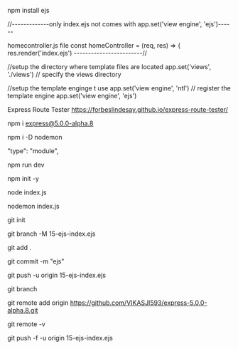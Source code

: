 npm install ejs

//-------------only index.ejs not comes with app.set('view engine', 'ejs')------

homecontroller.js file
const homeController = (req, res) => {
res.render('index.ejs')
------------------------//

//setup the directory where template files are located
app.set('views', './views') // specify the views directory

//setup the template enginge t use
app.set('view engine', 'ntl') // register the template engine
app.set('view engine', 'ejs')


Express Route Tester
https://forbeslindesay.github.io/express-route-tester/

npm i express@5.0.0-alpha.8

npm i -D nodemon

 "type": "module",

npm run dev

npm init -y

node index.js

nodemon index.js




git init

git branch -M 15-ejs-index.ejs

git add .

git commit -m "ejs"

git push -u origin 15-ejs-index.ejs

git branch

git remote add origin https://github.com/VIKASJI593/express-5.0.0-alpha.8.git

git remote -v

git push -f -u origin 15-ejs-index.ejs
